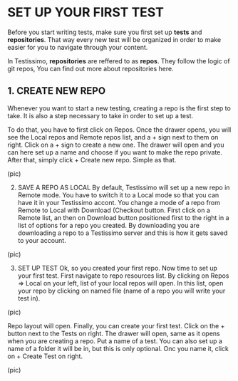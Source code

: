 # SET UP YOUR FIRST TEST

Before you start writing tests, make sure you first set up **tests** and **repositories**. That way every new test will be organized in order to make easier for you to navigate through your content.

In Testissimo, **repositories** are reffered to as **repos**. They follow the logic of git repos, You can find out more about repositories here.

## 1. CREATE NEW REPO
Whenever you want to start a new testing, creating a repo is the first step to take. It is also a step necessary to take in order to set up a test. 





To do that, you have to first click on Repos. Once the drawer opens, you will see the Local repos and Remote repos list, and a + sign next to them on right. Click on a + sign to create a new one.
The drawer will open and you can here set up a name and choose if you want to make the repo private. After that, simply click + Create new repo. 
Simple as that.

(pic)

2. SAVE A REPO AS LOCAL
By default, Testissimo will set up a new repo in Remote mode. You have to switch it to a Local mode so that you can have it in your Testissimo accont.
You change a mode of a repo from Remote to Local with Download (Checkout button. First click on a Remote list, an then on Download button positioned first to the right in a list of options for a repo you created.
By downloading you are downloading a repo to a Testissimo server and this is how it gets saved to your account. 

(pic)


3. SET UP TEST
Ok, so you created your first repo. Now time to set up your first test. 
First navigate to repo resources list. By clicking on Repos => Local on your left, list of your local repos will open. In this list, open your repo by clicking on named file (name of a repo you will write your test in). 

(pic)

Repo layout will open. Finally, you can create your first test. 
Click on the + button next to the Tests on right. The drawer will open, same as it opens when you are creating a repo. Put a name of a test. You can also set up a name of a folder it will be in, but this is only optional. Onc you name it, click on + Create Test on right.

(pic)

